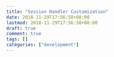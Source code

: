 ```yaml
---
title: "Session Handler Customization"
date: 2018-11-29T17:56:58+08:00
lastmod: 2018-11-29T17:56:58+08:00
draft: true
comment: true
tags: []
categories: ["development"]
---
```


<!--more-->

